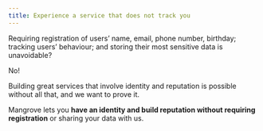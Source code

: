 ```yaml
---
title: Experience a service that does not track you
---
```

Requiring registration of users’ name, email, phone number, birthday; tracking users’ behaviour; and storing their most sensitive data is unavoidable? 

No!

Building great services that involve identity and reputation is possible without all that, and we want to prove it. 

Mangrove lets you **have an identity and build reputation without requiring registration** or sharing your data with us.
